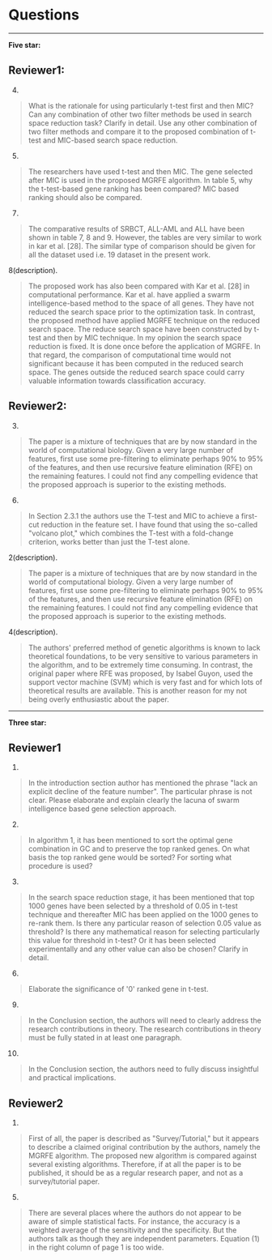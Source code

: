
# Questions

---
**Five star:**

## Reviewer1:

4.
> What is the rationale for using particularly t-test first and then MIC? Can any combination of other two filter methods be used in search space reduction task? Clarify in detail. Use any other combination of two filter methods and compare it to the proposed combination of t-test and MIC-based search space reduction.

5.
> The researchers have used t-test and then MIC. The gene selected after MIC is used in the proposed MGRFE algorithm. In table 5, why the t-test-based gene ranking has been compared? MIC based ranking should also be compared.

7.
> The comparative results of SRBCT, ALL-AML and ALL have been shown in table 7, 8 and 9. However, the tables are very similar to work in kar et al. [28]. The similar type of comparison should be given for all the dataset used i.e. 19 dataset in the present work.

8(description). 
> The proposed work has also been compared with Kar et al. [28] in computational performance. Kar et al. have applied a swarm intelligence-based method to the space of all genes. They have not reduced the search space prior to the optimization task. In contrast, the proposed method have applied MGRFE technique on the reduced search space. The reduce search space have been constructed by t-test and then by MIC technique. In my opinion the search space reduction is fixed. It is done once before the application of MGRFE. In that regard, the comparison of computational time would not significant because it has been computed in the reduced search space. The genes outside the reduced search space could carry valuable information towards classification accuracy.

## Reviewer2:

3. 
> The paper is a mixture of techniques that are by now standard in the world of computational biology.  Given a very large number of features, first use some pre-filtering to eliminate perhaps 90% to 95% of the features, and then use recursive feature elimination (RFE) on the remaining features.  I could not find any compelling evidence that the proposed approach is superior to the existing methods.

6.
> In Section 2.3.1 the authors use the T-test and MIC to achieve a first-cut reduction in the feature set.  I have found that using the so-called "volcano plot," which combines the T-test with a fold-change criterion, works better than just the T-test alone.

2(description).
> The paper is a mixture of techniques that are by now standard in the world of computational biology.  Given a very large number of features, first use some pre-filtering to eliminate perhaps 90% to 95% of the features, and then use recursive feature elimination (RFE) on the remaining features.  I could not find any compelling evidence that the proposed approach is superior to the existing methods.

4(description). 
> The authors' preferred method of genetic algorithms is known to lack theoretical foundations, to be very sensitive to various parameters in the algorithm, and to be extremely time consuming.  In contrast, the original paper where RFE was proposed, by Isabel Guyon, used the support vector machine (SVM) which is very fast and for which lots of theoretical results are available.  This is another reason for my not being overly enthusiastic about the paper.

---

**Three star:**

## Reviewer1

1.	
> In the introduction section author has mentioned the phrase "lack an explicit decline of the feature number". The particular phrase is not clear. Please elaborate and explain clearly the lacuna of swarm intelligence based gene selection approach.

2. 
> In algorithm 1, it has been mentioned to sort the optimal gene combination in GC and to preserve the top ranked genes. On what basis the top ranked gene would be sorted?  For sorting what procedure is used?

3. 
> In the search space reduction stage, it has been mentioned that top 1000 genes have been selected by a threshold of 0.05 in t-test technique and thereafter MIC has been applied on the 1000 genes to re-rank them. Is there any particular reason of selection 0.05 value as threshold? Is there any mathematical reason for selecting particularly this value for threshold in t-test? Or it has been selected experimentally and any other value can also be chosen? Clarify in detail.

6. 
> Elaborate the significance of '0' ranked gene in t-test.

9. 
> In the Conclusion section, the authors will need to clearly address the research contributions in theory. The research contributions in theory must be fully stated in at least one paragraph.

10.
> In the Conclusion section, the authors need to fully discuss insightful and practical implications. 

## Reviewer2

1. 
> First of all, the paper is described as "Survey/Tutorial," but it appears to describe a claimed original contribution by the authors, namely the MGRFE algorithm.  The proposed new algorithm is compared against several existing algorithms.  Therefore, if at all the paper is to be published, it should be as a regular research paper, and not as a survey/tutorial paper.

5. 
> There are several places where the authors do not appear to be aware of simple statistical facts.  For instance, the accuracy is a weighted average of the sensitivity and the specificity.  But the authors talk as though they are independent parameters.  Equation (1) in the right column of page 1 is too wide.
